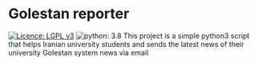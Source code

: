 # Golestan reporter
[![Licence: LGPL v3](https://img.shields.io/static/v1?label=Licence&message=LGPL%20v3+&color=blue)](./licence.md)
![python: 3.8](https://img.shields.io/static/v1?label=python&message=3.4%2B&color=yellow)
This project is a simple python3 script that helps Iranian university students and sends the latest news of their university Golestan system news via email